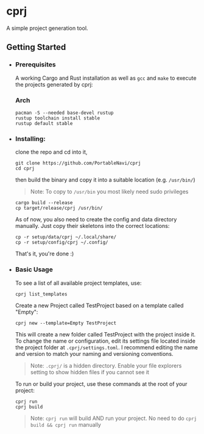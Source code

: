 # cprj
A simple project generation tool.

## Getting Started
* ### Prerequisites
  A working Cargo and Rust installation as well as ```gcc``` and ```make``` to execute the projects generated by cprj:

  ### Arch
  ```shell
  pacman -S --needed base-devel rustup
  rustup toolchain install stable
  rustup default stable
  ```

* ### Installing:
  clone the repo and cd into it,
  ```shell
  git clone https://github.com/PortableNavi/cprj
  cd cprj
  ```
  then build the binary and copy it into a suitable location (e.g. ```/usr/bin/```)
  > Note: To copy to ```/usr/bin``` you most likely need sudo privileges
  ```shell
  cargo build --release
  cp target/release/cprj /usr/bin/
  ```

  As of now, you also need to create the config and data directory manually. Just copy their skeletons into the correct locations:
  ```shell
  cp -r setup/data/cprj ~/.local/share/
  cp -r setup/config/cprj ~/.config/
  ```

  That's it, you're done :)
  
* ### Basic Usage
  To see a list of all available project templates, use:
  ```shell
  cprj list_templates
  ```
  
  Create a new Project called TestProject based on a template called "Empty":
  ```shell
  cprj new --template=Empty TestProject
  ```
  This will create a new folder called TestProject with the project inside it.
  To change the name or configuration, edit its settings file located inside the project folder
  at ```.cprj/settings.toml```. I recommend editing the name and version to match your naming and versioning conventions.

  > Note: ```.cprj/``` is a hidden directory. Enable your file explorers setting to show hidden files if you cannot see it

  To run or build your project, use these commands at the root of your project:
  ```shell
  cprj run
  cprj build
  ```
  > Note: ```cprj run``` will build AND run your project. No need to do ```cprj build && cprj run``` manually

  
